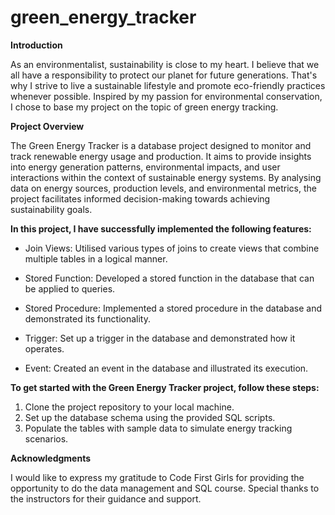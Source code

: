# green_energy_tracker

**Introduction**

As an environmentalist, sustainability is close to my heart. I believe that we all have a responsibility to protect our planet for future generations. That's why I strive to live a sustainable lifestyle and promote eco-friendly practices whenever possible. Inspired by my passion for environmental conservation, I chose to base my project on the topic of green energy tracking.

**Project Overview**

The Green Energy Tracker is a database project designed to monitor and track renewable energy usage and production. It aims to provide insights into energy generation patterns, environmental impacts, and user interactions within the context of sustainable energy systems. By analysing data on energy sources, production levels, and environmental metrics, the project facilitates informed decision-making towards achieving sustainability goals.


**In this project, I have successfully implemented the following features:**

  - Join Views: Utilised various types of joins to create views that combine multiple tables in a logical manner.

  - Stored Function: Developed a stored function in the database that can be applied to queries.

  - Stored Procedure: Implemented a stored procedure in the database and demonstrated its functionality.

  - Trigger: Set up a trigger in the database and demonstrated how it operates.
  - Event: Created an event in the database and illustrated its execution.



**To get started with the Green Energy Tracker project, follow these steps:**

1. Clone the project repository to your local machine.
2. Set up the database schema using the provided SQL scripts.
3. Populate the tables with sample data to simulate energy tracking scenarios.


**Acknowledgments**

I would like to express my gratitude to Code First Girls for providing the opportunity to do the data management and SQL course. Special thanks to the instructors for their guidance and support. 
